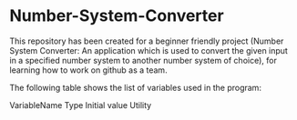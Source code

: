 # Number-System-Converter
This repository has been created for a beginner friendly project (Number System Converter: An application which is used to convert the given input in a specified number system to another number system of choice), for learning how to work on github as a team.



The following table shows the list of variables used in the program:

VariableName			Type			Initial value			Utility
